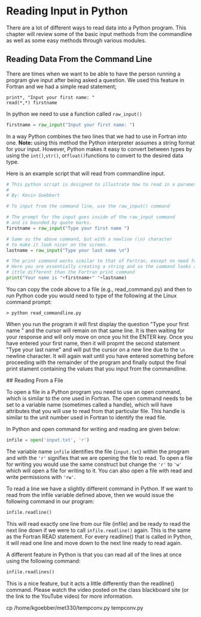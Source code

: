 # Reading Input in Python

There are a lot of different ways to read data into a Python program. This chapter will review some of the basic input methods from the commandline as well as some easy methods through various modules.

## Reading Data From the Command Line

There are times when we want to be able to have the person running a program give input after being asked a question. We used this feature in Fortran and we had a simple read statement;

```FortranLexer
print*, "Input your first name: "
read(*,*) firstname
```

In python we need to use a function called `raw_input()`

```py
firstname = raw_input("Input your first name: ")
```

In a way Python combines the two lines that we had to use in Fortran into one. **Note:** using this method the Python interpreter assumes a string format for your input. However, Python makes it easy to convert between types by using the `int()`,`str()`, or`float()`functions to convert to the desired data type.

Here is an example script that will read from commandline input.

```py
# This python script is designed to illustrate how to read in a parameter from the command line
#
# By: Kevin Goebbert

# To input from the command line, use the raw_input() command

# The prompt for the input goes inside of the raw_input command 
# and is bounded by quote marks.
firstname = raw_input("Type your first name ")

# Same as the above command, but with a newline (\n) character 
# to make it look nicer on the screen.
lastname = raw_input("Type your last name \n")

# The print command works similar to that of Fortran, except no need for the *,
# Here you are essentially creating a string and so the command looks a l
# ittle different than the Fortran print command
print("Your name is "+firstname+" "+lastname)
```

You can copy the code above to a file \(e.g., read\_command.py\) and then to run Python code you would need to type of the following at the Linux command prompt:

```linux
> python read_commandline.py
```

When you run the program it will first display the question "Type your first name " and the cursor will remain on that same line. It is then waiting for your response and will only move on once you hit the ENTER key. Once you have entered your first name, then it will propmt the second statement "Type your last name" and will put the cursor on a new line due to the `\n` newline character. It will again wait until you have entered something before proceeding with the remainder of the program and finally output the final print stament containing the values that you input from the commandline.
<div class="pagebreak"></div>
## Reading From a File

To open a file in a Python program you need to use an open command, which is similar to the one used in Fortran. The open command needs to be set to a variable name (sometimes called a handle), which will have attributes that you will use to read from that particular file. This handle is similar to the unit number used in Fortran to identify the read file.

In Python and open command for writing and reading are given below:

```py
infile = open('input.txt', 'r')
```

The variable name `infile` identifies the file (`input.txt`) within the program and with the `'r'` signifies that we are opening the file to read. To open a file for writing you would use the same construct but change the `'r'` to `'w'` which will open a file for writing to it. You can also open a file with read and write permissions with `'rw'`.

To read a line we have a slightly different command in Python. If we want to read from the infile variable defined above, then we would issue the following command in our program:

```py
infile.readline()
```

This will read exactly one line from our file (infile) and be ready to read the next line down if we were to call `infile.readline()` again. This is the same as the Fortran READ statement. For every readline() that is called in Python, it will read one line and move down to the next line ready to read again.

A different feature in Python is that you can read all of the lines at once using the following command:

```py
infile.readlines()
```

This is a nice feature, but it acts a little differently than the readline() command. Please watch the video posted on the class blackboard site (or the link to the YouTube video) for more information.


cp /home/kgoebber/met330/tempconv.py tempconv.py
